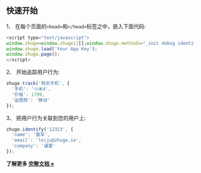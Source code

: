 快速开始
---------------
1、 在每个页面的`<head>`和`</head>`标签之中，嵌入下面代码:
```js
<script type="text/javascript">
window.zhuge=window.zhuge||[];window.zhuge.methods="_init debug identify track trackLink trackForm page".split(" ");window.zhuge.factory=function(b){return function(){var a=Array.prototype.slice.call(arguments);a.unshift(b);window.zhuge.push(a);return window.zhuge}};for(var i=0;i<window.zhuge.methods.length;i++){var key=window.zhuge.methods[i];window.zhuge[key]=window.zhuge.factory(key)};window.zhuge.load=function(b){if(!document.getElementById("zhuge-js")){var a=document.createElement("script");a.type="text/javascript";a.id="zhuge-js";a.async=!0;a.src="https://zgsdk.37degree.com/zhuge-1.1.min.js";var c=document.getElementsByTagName("script")[0];c.parentNode.insertBefore(a,c);window.zhuge._init(b)}};
window.zhuge.load('Your App Key');
window.zhuge.page();
</script>
```

2、 开始追踪用户行为:

```js
zhuge.track('购买手机', {
  '手机': '小米4',
  '价格': 1799,
  '运营商': '移动'
});
```

3、 把用户行为关联到您的用户上:

```js
zhuge.identify('12323', {
  'name': '雷军',
  'email': 'leiju@zhuge.io',
  'company': '诸葛'
});
```

**了解更多 [完整文档 »](http://docs.zhuge.io/sdks/javascript)**

